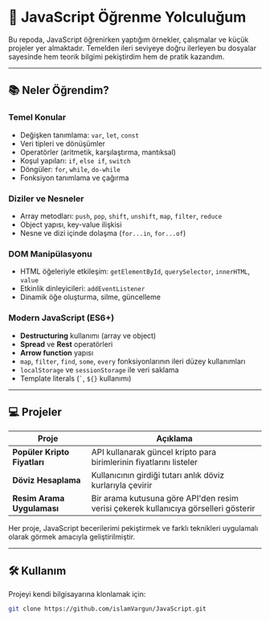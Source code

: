 # 🧠 JavaScript Öğrenme Yolculuğum

Bu repoda, JavaScript öğrenirken yaptığım örnekler, çalışmalar ve küçük projeler yer almaktadır. Temelden ileri seviyeye doğru ilerleyen bu dosyalar sayesinde hem teorik bilgimi pekiştirdim hem de pratik kazandım.

---

## 📚 Neler Öğrendim?

### Temel Konular
- Değişken tanımlama: `var`, `let`, `const`
- Veri tipleri ve dönüşümler
- Operatörler (aritmetik, karşılaştırma, mantıksal)
- Koşul yapıları: `if`, `else if`, `switch`
- Döngüler: `for`, `while`, `do-while`
- Fonksiyon tanımlama ve çağırma

### Diziler ve Nesneler
- Array metodları: `push`, `pop`, `shift`, `unshift`, `map`, `filter`, `reduce`
- Object yapısı, key-value ilişkisi
- Nesne ve dizi içinde dolaşma (`for...in`, `for...of`)

### DOM Manipülasyonu
- HTML öğeleriyle etkileşim: `getElementById`, `querySelector`, `innerHTML`, `value`
- Etkinlik dinleyicileri: `addEventListener`
- Dinamik öğe oluşturma, silme, güncelleme

### Modern JavaScript (ES6+)
- **Destructuring** kullanımı (array ve object)
- **Spread** ve **Rest** operatörleri
- **Arrow function** yapısı
- `map`, `filter`, `find`, `some`, `every` fonksiyonlarının ileri düzey kullanımları
- `localStorage` ve `sessionStorage` ile veri saklama
- Template literals (`` ` ``, `${}` kullanımı)

---

## 💻 Projeler

| Proje | Açıklama |
|-------|----------|
| **Popüler Kripto Fiyatları** | API kullanarak güncel kripto para birimlerinin fiyatlarını listeler |
| **Döviz Hesaplama**         | Kullanıcının girdiği tutarı anlık döviz kurlarıyla çevirir |
| **Resim Arama Uygulaması**  | Bir arama kutusuna göre API'den resim verisi çekerek kullanıcıya görselleri gösterir |

Her proje, JavaScript becerilerimi pekiştirmek ve farklı teknikleri uygulamalı olarak görmek amacıyla geliştirilmiştir.

---

## 🛠️ Kullanım

Projeyi kendi bilgisayarına klonlamak için:

```bash
git clone https://github.com/islamVargun/JavaScript.git
